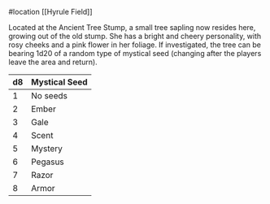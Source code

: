 #location [[Hyrule Field]]

Located at the Ancient Tree Stump, a small tree sapling now resides here, growing out of the old stump. She has a bright and cheery personality, with rosy cheeks and a pink flower in her foliage. If investigated, the tree can be bearing 1d20 of a random type of mystical seed (changing after the players leave the area and return).

| d8  | Mystical Seed |
|:--- |:------------- |
| 1   | No seeds      |
| 2   | Ember         |
| 3   | Gale          |
| 4   | Scent         |
| 5   | Mystery       |
| 6   | Pegasus       |
| 7   | Razor         |
| 8   | Armor         |

